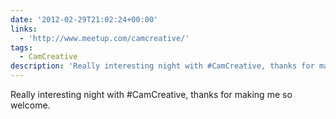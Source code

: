 ```yaml
---
date: '2012-02-29T21:02:24+00:00'
links:
  - 'http://www.meetup.com/camcreative/'
tags:
  - CamCreative
description: 'Really interesting night with #CamCreative, thanks for making me so welcome. '
---
```

Really interesting night with #CamCreative, thanks for making me so welcome. 
